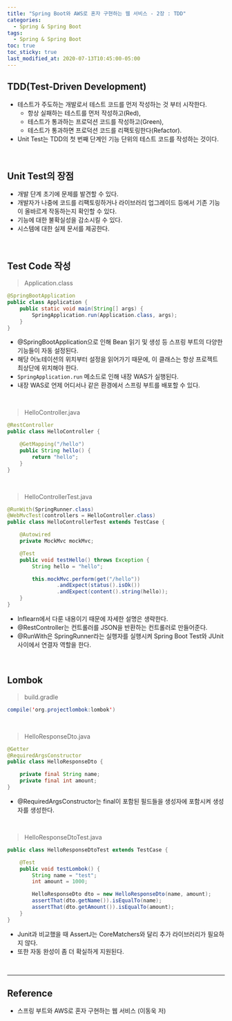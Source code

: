 ```yaml
---
title: "Spring Boot와 AWS로 혼자 구현하는 웹 서비스 - 2장 : TDD"
categories:
  - Spring & Spring Boot
tags:
  - Spring & Spring Boot
toc: true
toc_sticky: true
last_modified_at: 2020-07-13T10:45:00-05:00
---
```


## TDD(Test-Driven Development)

* 테스트가 주도하는 개발로서 테스트 코드를 먼저 작성하는 것 부터 시작한다.
	* 항상 실패하는 테스트를 먼저 작성하고(Red),
	* 테스트가 통과하는 프로덕션 코드를 작성하고(Green),
	* 테스트가 통과하면 프로덕션 코드를 리팩토링한다(Refactor).
* Unit Test는 TDD의 첫 번째 단계인 기능 단위의 테스트 코드를 작성하는 것이다.

<br>

## Unit Test의 장점

* 개발 단계 초기에 문제를 발견할 수 있다.
* 개발자가 나중에 코드를 리팩토링하거나 라이브러리 업그레이드 등에서 기존 기능이 올바르게 작동하는지 확인할 수 있다.
* 기능에 대한 불확실성을 감소시킬 수 있다.
* 시스템에 대한 실제 문서를 제공한다.

<br>

## Test Code 작성

> Application.class

```java
@SpringBootApplication
public class Application {
    public static void main(String[] args) {
        SpringApplication.run(Application.class, args);
    }
}
```

* @SpringBootApplication으로 인해 Bean 읽기 및 생성 등 스프링 부트의 다양한 기능들이 자동 설정된다.
* 해당 어노테이션의 위치부터 설정을 읽어가기 때문에, 이 클래스는 항상 프로젝트 최상단에 위치해야 한다.
* `SpringApplication.run` 메소드로 인해 내장 WAS가 실행된다.
* 내장 WAS로 언제 어디서나 같은 환경에서 스프링 부트를 배포할 수 있다.

<br>

> HelloController.java

```java
@RestController
public class HelloController {

    @GetMapping("/hello")
    public String hello() {
        return "hello";
    }
}
```

<br>

> HelloControllerTest.java

```java
@RunWith(SpringRunner.class)
@WebMvcTest(controllers = HelloController.class)
public class HelloControllerTest extends TestCase {

    @Autowired
    private MockMvc mockMvc;

    @Test
    public void testHello() throws Exception {
        String hello = "hello";

        this.mockMvc.perform(get("/hello"))
                .andExpect(status().isOk())
                .andExpect(content().string(hello));
    }
}
```

* Inflearn에서 다룬 내용이기 때문에 자세한 설명은 생략한다.
* @RestController는 컨트롤러를 JSON을 반환하는 컨트롤러로 만들어준다.
* @RunWith은 SpringRunner라는 실행자를 실행시켜 Spring Boot Test와 JUnit 사이에서 연결자 역할을 한다.

<br>

## Lombok

> build.gradle

```java
compile('org.projectlombok:lombok')
```

<br>

> HelloResponseDto.java

```java
@Getter
@RequiredArgsConstructor
public class HelloResponseDto {

    private final String name;
    private final int amount;
}
```

* @RequiredArgsConstructor는 final이 포함된 필드들을 생성자에 포함시켜 생성자를 생성한다.

<br>

> HelloResponseDtoTest.java

```java
public class HelloResponseDtoTest extends TestCase {

    @Test
    public void testLombok() {
        String name = "test";
        int amount = 1000;

        HelloResponseDto dto = new HelloResponseDto(name, amount);
        assertThat(dto.getName()).isEqualTo(name);
        assertThat(dto.getAmount()).isEqualTo(amount);
    }
}
```

* Junit과 비교했을 때 AssertJ는 CoreMatchers와 달리 추가 라이브러리가 필요하지 않다.
* 또한 자동 완성이 좀 더 확실하게 지원된다.

<br>

---

## Reference

* 스프링 부트와 AWS로 혼자 구현하는 웹 서비스 (이동욱 저)
